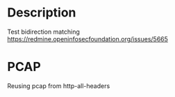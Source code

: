 # Description

Test bidirection matching
https://redmine.openinfosecfoundation.org/issues/5665

# PCAP

Reusing pcap from http-all-headers
